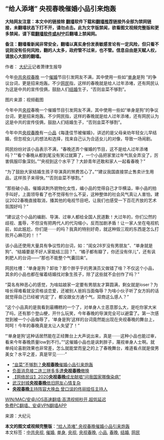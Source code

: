  <h2>“给人添堵” 央视春晚催婚小品引来炮轰</h2> <p class="notice"><b>大陆网友注意：本文中的链接除 <a href="https://github.com/bannedbook/fanqiang" >翻墙</a>软件下载和<a href="https://github.com/killgcd/justmysocks/blob/master/README.md">翻墙推荐</a>链接外全部为禁网链接，未翻墙状态下打不开，请勿点击。此为文字版禁闻，欲看图文视频完整版和更多禁闻，请下载<a href="https://github.com/bannedbook/fanqiang">翻墙软件或APP</a>后翻墙上禁闻网。</p><p>备注：翻墙看新闻非常安全，翻墙以真实身份发表敏感言论有一定风险，但只看不说则没有任何风险，翻的人太多，政府管不过来，也不管。信息自由是天赋人权，请放心大胆的翻墙。</b></p>  <div class="entry"> <p>作者： <span class='wp_keywordlink_affiliate'><a href="http://www.epochtimes.com/" title="大纪元" target="_blank">大纪元</a></span>记者萧律生报导</p> <p id="summary">今年<a href="https://www.bannedbook.org/bnews/tag/%E4%B8%AD%E5%85%B1%E5%A4%AE%E8%A7%86/" class="st_tag internal_tag" rel="tag" title="标签 中共央视 下的日志">中共央视</a><a href="https://www.bannedbook.org/bnews/tag/%e6%98%a5%e6%99%9a/" class="st_tag internal_tag" rel="tag" title="标签 春晚 下的日志">春晚</a> 一个<a href="https://www.bannedbook.org/bnews/tag/%E5%82%AC%E5%A9%9A/" class="st_tag internal_tag" rel="tag" title="标签 催婚 下的日志">催婚</a>节目引发网友不满，其中使用一些如“<a href="https://www.bannedbook.org/bnews/tag/%E5%8D%95%E8%BA%AB/" class="st_tag internal_tag" rel="tag" title="标签 单身 下的日志">单身</a>是狗 ”的争议台词，更是招来炮轰。不少<a href="https://www.bannedbook.org/bnews/tag/%e7%bd%91%e6%b0%91/" class="st_tag internal_tag" rel="tag" title="标签 网民 下的日志">网民</a>指，这样的春晚就是给人过年添堵，还有网民认为这是中共的宣传伎俩，鼓励人们<a href="https://www.bannedbook.org/bnews/tag/%e7%bb%93%e5%a9%9a/" class="st_tag internal_tag" rel="tag" title="标签 结婚 下的日志">结婚</a>生子，“否则韭菜不够割”。</p> <p id="conimg">图片来源：视频截图</p>  <p>今年中共<a href="https://www.bannedbook.org/bnews/tag/%e5%a4%ae%e8%a7%86/" class="st_tag internal_tag" rel="tag" title="标签 央视 下的日志">央视</a>春晚一个催婚节目引发网友不满，其中使用一些如“单身是狗”的争议台词，更是招来炮轰。不少网民指，这样的春晚就是给人过年添堵，还有网民认为这是中共的宣传伎俩，鼓励人们结婚生子，“否则韭菜不够割”。</p> <p>今年中共<a href="https://www.bannedbook.org/bnews/tag/%E5%A4%AE%E8%A7%86%E6%98%A5%E6%99%9A/" class="st_tag internal_tag" rel="tag" title="标签 央视春晚 下的日志">央视春晚</a>有一<a href="https://www.bannedbook.org/bnews/tag/%e5%b0%8f%e5%93%81/" class="st_tag internal_tag" rel="tag" title="标签 小品 下的日志">小品</a>《每逢佳节被催婚》，讲述的是父母亲劝年轻女儿早结婚，但忽视女儿的想法和选择，找来自己认为合适女儿的对像，导致一场闹剧。</p> <p>网民纷纷对该小品表示不满，“春晚还弄个催婚的节目，这不是给人过年添堵吗？”“看个春晚从都到尾没有笑过就算了，一个小品把家里过年气氛全弄没了，厉害佩服印象深刻。”“央视到这个水平了？大龄青年还敢和家人一起看春晚？”</p>  <p>“为了鼓励大家结婚生孩子导演真的煞费苦心了。”“建议我国直接禁止售卖计生用品，这样孩子来得快。”“否则韭菜不够割。”</p> <p>“那些破小品，催婚讽刺外貌物化女性，编小品的觉得自己才华横溢，审小品的拍手叫好，上面领导看了也不觉得有什么不妥，这种整体的社会风气真让人害怕，建议2022春晚直接取消，播其他的电视节目吧，让我们也感受一下百花齐放的艺术氛围好吗？”</p> <p>“建议这个小品的编剧、导演、过审人都给全国人民道歉！大过年的，你们公然的歧视、羞辱，不但没有把两代人的代沟缩小，反而加剧矛盾！让一家人坐在电视机前，如此尴尬，你们是⋯⋯的吗？我真的特别好奇，就这种毁三观的东西是怎么打败开心麻花的！！​”</p>  <p>该小品还使用大量具有争议性的台词，如：“闺女28岁没有男朋友”、“单身就是狗”、“结婚要是不好人家能结三回？”、“橘子都有瓣了，你还没有伴儿”，还有讽刺肥人的台词——“那也不能整个气囊回来”。</p> <p>网民吐槽：“单身是狗？卸妆？那个胖乎乎的男演员又做错了啥？不仅这个小品，其余的小品也都在催着结婚找对象生孩子，除了这些就不会创作了吗？”</p> <p>“莫名有种恶心的感觉，为啥姑娘家一定要有男朋友才算圆满，剩女就是loser？为啥长得难看就没资格谈恋爱，还被别人爸妈当面侮辱？为啥小伙子听了女方妈的话就觉得自己已经被‘内定’了，都没跟女方通个气，双商这么感人？​”</p>  <p>“这个小品真的是我看到最糟糕的一个了，对单身人士恶意那么大，是吃你家大米了吗，还有那个登山梗，开什么玩笑，今年春晚的导演完全可以避雷了。第一次感觉到被一个小品侮辱了，‘单身是狗’这样的台词竟然能出现在央视春晚的舞台上，呵呵！今年的春晚真是太让人失望了！”</p> <p>“‘单身是狗’这种话居然能在正经舞台上大声说出来，真是⋯⋯这种小品也能过审，看来今年春晚质量low到不行。”“这催婚小品也是讽刺胖子，蔑视单身人士啊。就单纯论喜剧效果也非常差，怎么就能堂而皇之的上了春晚舞台，难道看点就是俊男美女？水平之差，真是罕见⋯⋯”</p> <ul class='op-related-articles' title='相关阅读'> <li><a href='https://www.bannedbook.org/bnews/cbnews/20210212/1486256.html' target='_blank'>“韭菜”不够割？<b>央视春晚</b>催婚小品引来炮轰</a></li> <li><a href='https://www.bannedbook.org/bnews/baitai/20210117/1469573.html' target='_blank'>负面消息接二连三拼多多遭<b>央视春晚</b>撤换</a></li> <li><a href='https://www.bannedbook.org/bnews/baitai/20200125/1264991.html' target='_blank'>【网络民议】2020<b>央视春晚</b>成龙献唱“问我国家哪像染病”</a></li> <li><a href='https://www.bannedbook.org/bnews/baitai/20200125/1264957.html' target='_blank'>武汉封城<b>央视春晚</b>依旧网友心情复杂</a></li> <li><a href='https://www.bannedbook.org/bnews/baitai/20200115/1259192.html' target='_blank'><b>央视春晚</b>主持阵容大换血 曾口误的佟丽娅任主持人</a></li> </ul> <p class="texttj"> <a href="https://github.com/bannedbook/fanqiang/wiki/V2ray%E6%9C%BA%E5%9C%BA" target="_blank">WIN/MAC/安卓/iOS高速翻墙:高清视频秒开,超低延迟</a><br/> <a href="https://github.com/bannedbook/fanqiang/wiki/%E7%A6%81%E9%97%BB%E7%BD%91%E5%AE%89%E5%8D%93%E7%BF%BB%E5%A2%99%E6%96%B0%E9%97%BBAPP" target="_blank">免费PC翻墙、安卓VPN翻墙APP</a></p><p> 来源：大纪元 </p><a name='sharetosocial'></a>       <div><b>本文的图文或视频完整版</b>：<a href='https://www.bannedbook.org/bnews/cbnews/20210212/1486293.html'>“给人添堵” 央视春晚催婚小品引来炮轰</a></div>  </div><!--END ENTRY--> <div class="postfooter"> <div>本文标签：<a href="https://www.bannedbook.org/bnews/tag/%E4%B8%AD%E5%85%B1%E5%A4%AE%E8%A7%86/" rel="tag">中共央视</a>, <a href="https://www.bannedbook.org/bnews/tag/%E5%82%AC%E5%A9%9A/" rel="tag">催婚</a>, <a href="https://www.bannedbook.org/bnews/tag/%E5%8D%95%E8%BA%AB/" rel="tag">单身</a>, <a href="https://www.bannedbook.org/bnews/tag/%e5%a4%ae%e8%a7%86/" rel="tag">央视</a>, <a href="https://www.bannedbook.org/bnews/tag/%E5%A4%AE%E8%A7%86%E6%98%A5%E6%99%9A/" rel="tag">央视春晚</a>, <a href="https://www.bannedbook.org/bnews/tag/%e5%b0%8f%e5%93%81/" rel="tag">小品</a>, <a href="https://www.bannedbook.org/bnews/tag/%e6%98%a5%e6%99%9a/" rel="tag">春晚</a>, <a href="https://www.bannedbook.org/bnews/tag/%e7%bb%93%e5%a9%9a/" rel="tag">结婚</a>, <a href="https://www.bannedbook.org/bnews/tag/%e7%bd%91%e6%b0%91/" rel="tag">网民</a></div>  </div><!--END POSTFOOTER--> 